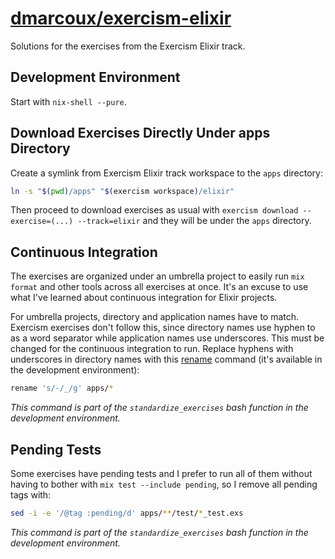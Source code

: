 # <a href="https://github.com/dmarcoux/exercism-elixir">dmarcoux/exercism-elixir</a>

Solutions for the exercises from the Exercism Elixir track.

## Development Environment

Start with `nix-shell --pure`.

## Download Exercises Directly Under apps Directory

Create a symlink from Exercism Elixir track workspace to the `apps` directory:

```bash
ln -s "$(pwd)/apps" "$(exercism workspace)/elixir"
```

Then proceed to download exercises as usual with `exercism download
--exercise=(...) --track=elixir` and they will be under the `apps` directory.

## Continuous Integration

The exercises are organized under an umbrella project to easily run `mix format`
and other tools across all exercises at once. It's an excuse to use what I've
learned about continuous integration for Elixir projects.

For umbrella projects, directory and application names have to match. Exercism
exercises don't follow this, since directory names use hyphen to as a word
separator while application names use underscores. This must be changed for the
continuous integration to run. Replace hyphens with underscores in directory
names with this [rename](https://github.com/pstray/rename) command (it's
available in the development environment):

```bash
rename 's/-/_/g' apps/*
```

_This command is part of the `standardize_exercises` bash function in the
development environment._

## Pending Tests

Some exercises have pending tests and I prefer to run all of them without having
to bother with `mix test --include pending`, so I remove all pending tags with:

```bash
sed -i -e '/@tag :pending/d' apps/**/test/*_test.exs
```

_This command is part of the `standardize_exercises` bash function in the
development environment._
